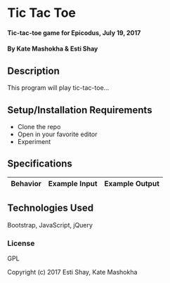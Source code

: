 # Tic Tac Toe

#### Tic-tac-toe game for Epicodus, July 19, 2017

#### By Kate Mashokha & Esti Shay

## Description

This program will play tic-tac-toe...

## Setup/Installation Requirements

* Clone the repo
* Open in your favorite editor
* Experiment

## Specifications

| Behavior      | Example Input         | Example Output        |
| ------------- | ------------- | ------------- |

## Technologies Used

Bootstrap, JavaScript, jQuery

### License

GPL

Copyright (c) 2017 Esti Shay, Kate Mashokha

